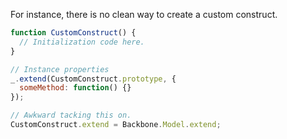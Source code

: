 For instance, there is no clean way to create a custom construct.

``` javascript
function CustomConstruct() {
  // Initialization code here.
}

// Instance properties
_.extend(CustomConstruct.prototype, {
  someMethod: function() {}
});

// Awkward tacking this on.
CustomConstruct.extend = Backbone.Model.extend;
```

<script type="speaker-notes">
~ 40 seconds

- Does not look very Backbone like.
- May not always work as it's undocumented.
</script>

<style scoped>
  @host {
    background: #FFF;
  }

  ul {
    font-size: 20px;
  }
</style>
